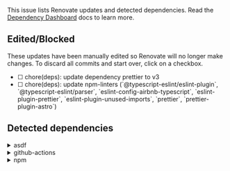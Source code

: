 This issue lists Renovate updates and detected dependencies. Read the [Dependency Dashboard](https://docs.renovatebot.com/key-concepts/dashboard/) docs to learn more.

## Edited/Blocked

These updates have been manually edited so Renovate will no longer make changes. To discard all commits and start over, click on a checkbox.

 - [ ] <!-- rebase-branch=renovate/major-npm-tools -->chore(deps): update dependency prettier to v3
 - [ ] <!-- rebase-branch=renovate/npm-linters -->chore(deps): update npm-linters (`@typescript-eslint/eslint-plugin`, `@typescript-eslint/parser`, `eslint-config-airbnb-typescript`, `eslint-plugin-prettier`, `eslint-plugin-unused-imports`, `prettier`, `prettier-plugin-astro`)

## Detected dependencies

<details><summary>asdf</summary>
<blockquote>

<details><summary>.tool-versions</summary>

 - `node 18.16.1`

</details>

</blockquote>
</details>

<details><summary>github-actions</summary>
<blockquote>

<details><summary>.github/workflows/ci.yaml</summary>

 - `actions/checkout v3`
 - `actions/setup-node v3`
 - `actions/checkout v3`
 - `actions/setup-node v3`
 - `actions/checkout v3`
 - `actions/setup-node v3`
 - `test-summary/action v2`
 - `codecov/codecov-action v3`
 - `actions/checkout v3`
 - `actions/setup-node v3`
 - `test-summary/action v2`
 - `actions/checkout v3`
 - `actions/setup-node v3`
 - `test-summary/action v2`
 - `actions/checkout v3`
 - `actions/setup-node v3`

</details>

<details><summary>.github/workflows/compare-renovate.yaml</summary>


</details>

<details><summary>.github/workflows/dry-renovate.yaml</summary>

 - `actions/checkout v3`
 - `cybozu/renovate-dry-run-action v1`

</details>

<details><summary>.github/workflows/gh-token-advisor.yaml</summary>

 - `GitHubSecurityLab/actions-permissions v1`

</details>

<details><summary>.github/workflows/pages.yml</summary>

 - `actions/checkout v3`
 - `actions/setup-node v3`
 - `actions/upload-pages-artifact v2`
 - `actions/checkout v3`
 - `actions/configure-pages v3`

</details>

<details><summary>.github/workflows/scraping.yaml</summary>

 - `actions/checkout v3`

</details>

<details><summary>.github/workflows/update-blogs-data.yaml</summary>

 - `actions/checkout v3`
 - `actions/setup-node v3`

</details>

</blockquote>
</details>

<details><summary>npm</summary>
<blockquote>

<details><summary>package.json</summary>

 - `@astrojs/mdx 0.19.7`
 - `@astrojs/partytown 1.2.3`
 - `@astrojs/react 2.2.1`
 - `@astrojs/rss 2.4.3`
 - `@astrojs/sitemap 1.3.3`
 - `@astrojs/tailwind 4.0.0`
 - `@docsearch/css 3.5.1`
 - `@docsearch/react 3.5.1`
 - `@tailwindcss/aspect-ratio 0.4.2`
 - `@tailwindcss/typography 0.5.9`
 - `astro 2.8.2`
 - `astro-compress 1.1.49`
 - `astro-imagetools 0.8.1`
 - `astro-robots-txt 0.5.0`
 - `date-fns 2.30.0`
 - `eastasianwidth 0.2.0`
 - `emoji-regex 10.2.1`
 - `glob 10.3.3`
 - `natural 6.5.0`
 - `react 18.2.0`
 - `react-dom 18.2.0`
 - `react-icons 4.10.1`
 - `rehype-external-links 2.1.0`
 - `rehype-stringify 9.0.3`
 - `remark-extract-frontmatter 3.2.0`
 - `remark-frontmatter 4.0.1`
 - `remark-gfm 3.0.1`
 - `remark-parse 10.0.2`
 - `remark-rehype 10.1.0`
 - `simple-git 3.19.1`
 - `strip-ansi 7.1.0`
 - `tailwindcss 3.3.2`
 - `unified 10.1.2`
 - `@playwright/experimental-ct-react 1.36.0`
 - `@playwright/test 1.36.0`
 - `@proofdict/textlint-rule-proofdict 3.1.2`
 - `@swc/core 1.3.69`
 - `@swc/jest 0.2.26`
 - `@types/jest 29.5.3`
 - `@types/react 18.2.14`
 - `@typescript-eslint/eslint-plugin 5.61.0`
 - `@typescript-eslint/parser 5.61.0`
 - `concurrently 8.2.0`
 - `eslint 8.44.0`
 - `eslint-config-airbnb-base 15.0.0`
 - `eslint-config-airbnb-typescript 17.0.0`
 - `eslint-config-prettier 8.8.0`
 - `eslint-plugin-astro 0.27.2`
 - `eslint-plugin-import 2.27.5`
 - `eslint-plugin-jsx-a11y 6.7.1`
 - `eslint-plugin-prettier 4.2.1`
 - `eslint-plugin-react 7.32.2`
 - `eslint-plugin-react-hooks 4.6.0`
 - `eslint-plugin-simple-import-sort 10.0.0`
 - `eslint-plugin-tailwindcss 3.13.0`
 - `eslint-plugin-unused-imports 2.0.0`
 - `jest 29.6.1`
 - `jest-junit 16.0.0`
 - `playwright 1.36.0`
 - `prettier 2.8.8`
 - `prettier-plugin-astro 0.10.0`
 - `rimraf 5.0.1`
 - `textlint 13.3.3`
 - `textlint-filter-rule-comments 1.2.2`
 - `textlint-rule-preset-ja-spacing 2.3.0`
 - `textlint-rule-preset-ja-technical-writing 7.0.0`
 - `textlint-rule-spellcheck-tech-word 5.0.0`

</details>

<details><summary>tools/package.json</summary>

 - `axios ^1.0.0`
 - `fast-xml-parser ^4.0.9`
 - `jsdom ^22.0.0`
 - `rss-parser ^3.12.0`
 - `@cybozu/eslint-config 20.0.1`
 - `@types/jsdom 21.1.1`
 - `eslint 8.44.0`
 - `prettier 2.8.8`
 - `ts-node 10.9.1`
 - `typescript 5.1.6`

</details>

</blockquote>
</details>
